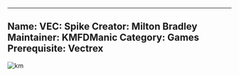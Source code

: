 -----------------------
Name: VEC: Spike
Creator: Milton Bradley
Maintainer: KMFDManic
Category: Games
Prerequisite: Vectrex
-----------------------
![km](https://i.imgur.com/6GJWCuw.png)
